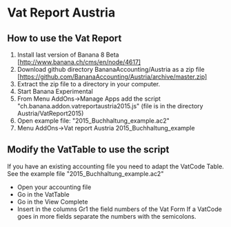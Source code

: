 # Vat Report Austria
## How to use the Vat Report
1. Install last version of Banana 8 Beta [http://www.banana.ch/cms/en/node/4617]
2. Download github directory BananaAccounting/Austria as a zip file  [https://github.com/BananaAccounting/Austria/archive/master.zip]  
3. Extract the zip file to a directory in your computer. 
4. Start Banana Experimental
5. From Menu AddOns->Manage Apps add the script "ch.banana.addon.vatreportaustria2015.js" (file is in the directory Austria/VatReport2015)
6. Open example file: "2015_Buchhaltung_example.ac2"
7. Menu AddOns->Vat report Austria 2015_Buchhaltung_example


## Modify the VatTable to use the script
If you have an existing accounting file you need to adapt the VatCode Table.
See the example file "2015_Buchhaltung_example.ac2"
* Open your accounting file 
* Go in the VatTable
* Go in the View Complete
* Insert in the columns Gr1 the field numbers of the Vat Form
  If a VatCode goes in more fields separate the numbers with the semicolons.

